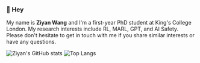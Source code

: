 ### 👋 Hey
<!-- 
![status](https://img.shields.io/badge/status-up-brightgreen) ![Gender](https://img.shields.io/badge/gender-%F0%9F%A4%B5-lightgrey) ![](https://img.shields.io/badge/Relationship-Single-red) ![](https://img.shields.io/static/v1?label=wechat&message=lizheming&color=7BB32E&logo=wechat) ![](https://visitor-badge.glitch.me/badge?page_id=github.com/lizheming) -->
My name is **Ziyan Wang** and I'm a first-year PhD student at King's College London. My research interests include RL, MARL, GPT, and AI Safety. Please don't hesitate to get in touch with me if you share similar interests or have any questions.

![Ziyan's GitHub stats](https://statetest-ziyan-wang98.vercel.app/api?username=ziyan-wang98&show_icons=true&count_private=true&hide=contribs)
![Top Langs](https://statetest-ziyan-wang98.vercel.app/api/top-langs/?username=ziyan-wang98&layout=compact)
